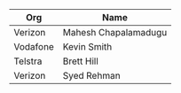 | Org                    | Name                                                |
| -----------------------| ----------------------------------------------------|
| Verizon | Mahesh Chapalamadugu |
| Vodafone | Kevin Smith |
| Telstra | Brett Hill |
| Verizon | Syed Rehman|
